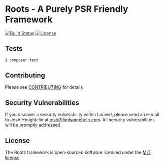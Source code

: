 # Roots - A Purely PSR Friendly Framework #
[![Build Status](https://travis-ci.org/CodeJetNet/roots.svg)](https://travis-ci.org/CodeJetNet/roots)
[![License](https://poser.pugx.org/codejet/roots/license.svg)](https://packagist.org/packages/codejet/roots)

## Tests

```bash
$ composer test
```

## Contributing

Please see [CONTRIBUTING](CONTRIBUTING.md) for details.

## Security Vulnerabilities

If you discover a security vulnerability within Laravel, please send an e-mail to Josh Houghtelin at josh@findsomehelp.com. All security vulnerabilities will be promptly addressed.

## License

The Roots framework is open-sourced software licensed under the [MIT license](http://opensource.org/licenses/MIT)